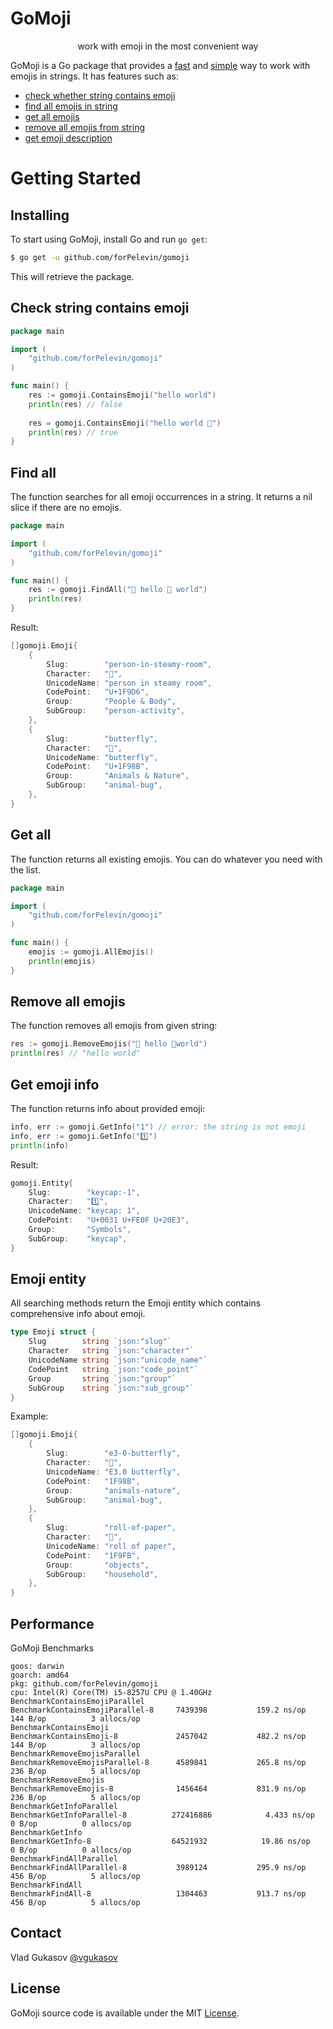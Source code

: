 # GoMoji
<p align="center">work with emoji in the most convenient way</p>

GoMoji is a Go package that provides a [fast](#performance) and [simple](#check-string-contains-emoji) way to work with emojis in strings.
It has features such as:
 * [check whether string contains emoji](#check-string-contains-emoji)
 * [find all emojis in string](#find-all)
 * [get all emojis](#get-all) 
 * [remove all emojis from string](#remove-all-emojis)
 * [get emoji description](#get-emoji-info) 

Getting Started
===============

## Installing

To start using GoMoji, install Go and run `go get`:

```sh
$ go get -u github.com/forPelevin/gomoji
```

This will retrieve the package.

## Check string contains emoji
```go
package main

import (
    "github.com/forPelevin/gomoji"
)

func main() {
    res := gomoji.ContainsEmoji("hello world")
    println(res) // false
    
    res = gomoji.ContainsEmoji("hello world 🤗")
    println(res) // true
}
```

## Find all
The function searches for all emoji occurrences in a string. It returns a nil slice if there are no emojis.
```go
package main

import (
    "github.com/forPelevin/gomoji"
)

func main() {
    res := gomoji.FindAll("🧖 hello 🦋 world")
    println(res)
}
```

Result:

```go
[]gomoji.Emoji{
    {
        Slug:        "person-in-steamy-room",
        Character:   "🧖",
        UnicodeName: "person in steamy room",
        CodePoint:   "U+1F9D6",
        Group:       "People & Body",
        SubGroup:    "person-activity",
    },
    {
        Slug:        "butterfly",
        Character:   "🦋",
        UnicodeName: "butterfly",
        CodePoint:   "U+1F98B",
        Group:       "Animals & Nature",
        SubGroup:    "animal-bug",
    },
}
```

## Get all
The function returns all existing emojis. You can do whatever you need with the list.
 ```go
 package main
 
 import (
     "github.com/forPelevin/gomoji"
 )
 
 func main() {
     emojis := gomoji.AllEmojis()
     println(emojis)
 }
 ```

## Remove all emojis

The function removes all emojis from given string:

```go
res := gomoji.RemoveEmojis("🧖 hello 🦋world")
println(res) // "hello world"
```

## Get emoji info

The function returns info about provided emoji:

```go
info, err := gomoji.GetInfo("1") // error: the string is not emoji
info, err := gomoji.GetInfo("1️⃣")
println(info)
```

Result:

```go
gomoji.Entity{
    Slug:        "keycap:-1",
    Character:   "1️⃣",
    UnicodeName: "keycap: 1",
    CodePoint:   "U+0031 U+FE0F U+20E3",
    Group:       "Symbols",
    SubGroup:    "keycap",
}
```

## Emoji entity
All searching methods return the Emoji entity which contains comprehensive info about emoji.
```go
type Emoji struct {
    Slug        string `json:"slug"`
    Character   string `json:"character"`
    UnicodeName string `json:"unicode_name"`
    CodePoint   string `json:"code_point"`
    Group       string `json:"group"`
    SubGroup    string `json:"sub_group"`
}
 ```
Example:
```go
[]gomoji.Emoji{
    {
        Slug:        "e3-0-butterfly",
        Character:   "🦋",
        UnicodeName: "E3.0 butterfly",
        CodePoint:   "1F98B",
        Group:       "animals-nature",
        SubGroup:    "animal-bug",
    },
    {
        Slug:        "roll-of-paper",
        Character:   "🧻",
        UnicodeName: "roll of paper",
        CodePoint:   "1F9FB",
        Group:       "objects",
        SubGroup:    "household",
    },
}
 ```

## Performance

GoMoji Benchmarks

```
goos: darwin
goarch: amd64
pkg: github.com/forPelevin/gomoji
cpu: Intel(R) Core(TM) i5-8257U CPU @ 1.40GHz
BenchmarkContainsEmojiParallel
BenchmarkContainsEmojiParallel-8   	 7439398	       159.2 ns/op	     144 B/op	       3 allocs/op
BenchmarkContainsEmoji
BenchmarkContainsEmoji-8           	 2457042	       482.2 ns/op	     144 B/op	       3 allocs/op
BenchmarkRemoveEmojisParallel
BenchmarkRemoveEmojisParallel-8    	 4589841	       265.8 ns/op	     236 B/op	       5 allocs/op
BenchmarkRemoveEmojis
BenchmarkRemoveEmojis-8            	 1456464	       831.9 ns/op	     236 B/op	       5 allocs/op
BenchmarkGetInfoParallel
BenchmarkGetInfoParallel-8         	272416886	         4.433 ns/op	       0 B/op	       0 allocs/op
BenchmarkGetInfo
BenchmarkGetInfo-8                 	64521932	        19.86 ns/op	       0 B/op	       0 allocs/op
BenchmarkFindAllParallel
BenchmarkFindAllParallel-8         	 3989124	       295.9 ns/op	     456 B/op	       5 allocs/op
BenchmarkFindAll
BenchmarkFindAll-8                 	 1304463	       913.7 ns/op	     456 B/op	       5 allocs/op
```

## Contact
Vlad Gukasov [@vgukasov](https://www.facebook.com/vgukasov)

## License

GoMoji source code is available under the MIT [License](/LICENSE).